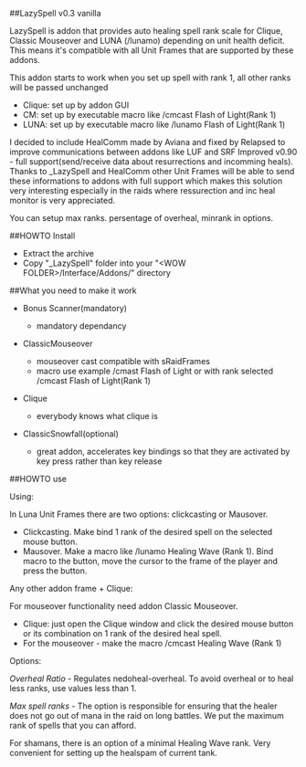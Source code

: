 ##LazySpell v0.3 vanilla

LazySpell is addon that provides auto healing spell rank scale for Clique, Classic Mouseover and LUNA (/lunamo) depending on unit health deficit. This means it's compatible with all Unit Frames that are supported by these addons.

This addon starts to work when you set up spell with rank 1, all other ranks will be passed unchanged

- Clique: set up by addon GUI
- CM: set up by executable macro like /cmcast Flash of Light(Rank 1)
- LUNA: set up by executable macro like /lunamo Flash of Light(Rank 1)

I decided to include HealComm made by Aviana and fixed by Relapsed to improve communications between addons like LUF and SRF Improved v0.90 - full support(send/receive data about resurrections and incomming heals).
Thanks to _LazySpell and HealComm other Unit Frames will be able to send these informations to addons with full support which makes this solution very interesting especially in the raids where ressurection and inc heal monitor is very appreciated.

You can setup max ranks. persentage of overheal, minrank in options.


##HOWTO Install

- Extract the archive
- Copy "_LazySpell" folder into your "\<WOW FOLDER>/Interface/Addons/" directory


##What you need to make it work

- Bonus Scanner(mandatory)
  - mandatory dependancy
- ClassicMouseover
  - mouseover cast compatible with sRaidFrames
  - macro use example /cmast Flash of Light or with rank selected /cmcast Flash of Light(Rank 1)

- Clique
  - everybody knows what clique is

- ClassicSnowfall(optional)
  - great addon, accelerates key bindings so that they are activated by key press rather than key release

##HOWTO use

Using:

In Luna Unit Frames there are two options: clickcasting or Mausover.
- Clickcasting. Make bind 1 rank of the desired spell on the selected mouse button.
- Mausover. Make a macro like /lunamo Healing Wave (Rank 1). Bind macro to the button, move the cursor to the frame of the player and press the button.

Any other addon frame + Clique:

For mouseover functionality need addon Classic Mouseover.

- Сlique: just open the Clique window and click the desired mouse button or its combination on 1 rank of the desired heal spell.
- For the mouseover - make the macro /cmcast Healing Wave (Rank 1)

Options:

*Overheal Ratio* - Regulates nedoheal-overheal. To avoid overheal or to heal less ranks, use values ​​less than 1.

*Max spell ranks* - The option is responsible for ensuring that the healer does not go out of mana in the raid on long battles. We put the maximum rank of spells that you can afford.

For shamans, there is an option of a minimal Healing Wave rank. Very convenient for setting up the healspam of current tank.

